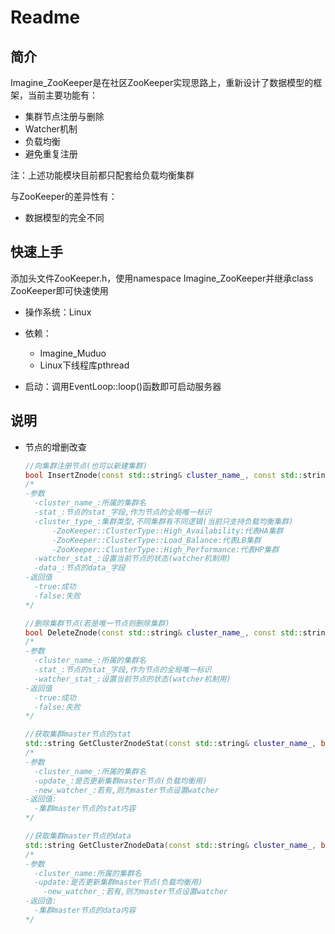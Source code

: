 # Readme

## 简介

Imagine_ZooKeeper是在社区ZooKeeper实现思路上，重新设计了数据模型的框架，当前主要功能有：

- 集群节点注册与删除
- Watcher机制
- 负载均衡
- 避免重复注册

注：上述功能模块目前都只配套给负载均衡集群

与ZooKeeper的差异性有：

- 数据模型的完全不同

## 快速上手

添加头文件ZooKeeper.h，使用namespace Imagine_ZooKeeper并继承class ZooKeeper即可快速使用

- 操作系统：Linux
- 依赖：
  - Imagine_Muduo
  - Linux下线程库pthread

- 启动：调用EventLoop::loop()函数即可启动服务器

## 说明

- 节点的增删改查

  ```cpp
  //向集群注册节点(也可以新建集群)
  bool InsertZnode(const std::string& cluster_name_, const std::string& stat_, const ClusterType cluster_type_=Load_Balance, const std::string& watcher_stat_="",const std::string& data_="");
  /*
  -参数
  	-cluster_name_:所属的集群名
  	-stat_:节点的stat_字段,作为节点的全局唯一标识
  	-cluster_type_:集群类型,不同集群有不同逻辑(当前只支持负载均衡集群)
  		-ZooKeeper::ClusterType::High_Availability:代表HA集群
  		-ZooKeeper::ClusterType::Load_Balance:代表LB集群
  		-ZooKeeper::ClusterType::High_Performance:代表HP集群
  	-watcher_stat_:设置当前节点的状态(watcher机制用)
  	-data_:节点的data_字段
  -返回值
  	-true:成功
  	-false:失败
  */
  
  //删除集群节点(若是唯一节点则删除集群)
  bool DeleteZnode(const std::string& cluster_name_, const std::string& stat_, const std::string& watcher_stat_="");
  /*
  -参数
  	-cluster_name_:所属的集群名
  	-stat_:节点的stat_字段,作为节点的全局唯一标识
  	-watcher_stat_:设置当前节点的状态(watcher机制用)
  -返回值
  	-true:成功
  	-false:失败
  */
  
  //获取集群master节点的stat
  std::string GetClusterZnodeStat(const std::string& cluster_name_, bool update_=false, std::shared_ptr<Watcher> new_watcher_=nullptr);
  /*
  -参数
  	-cluster_name_:所属的集群名
  	-update_:是否更新集群master节点(负载均衡用)
  	-new_watcher_:若有,则为master节点设置watcher
  -返回值:
  	-集群master节点的stat内容
  */
  
  //获取集群master节点的data
  std::string GetClusterZnodeData(const std::string& cluster_name_, bool update_=false, std::shared_ptr<Watcher> new_watcher_=nullptr);
  /*
  -参数
  	-cluster_name:所属的集群名
  	-update:是否更新集群master节点(负载均衡用)
      -new_watcher_:若有,则为master节点设置watcher
  -返回值:
  	-集群master节点的data内容
  */
  ```

  